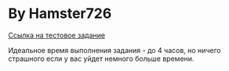 # By Hamster726

[Ссылка на тестовое задание](https://www.figma.com/file/0atEb68RGLsufVarQeknho/Test-task-SySale?node-id=0%3A1)

Идеальное время выполнения задания - до 4 часов, но ничего страшного если у вас уйдет немного больше времени.
